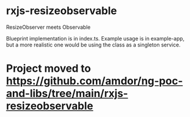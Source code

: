 # rxjs-resizeobservable

ResizeObserver meets Observable

Blueprint implementation is in index.ts. Example usage is in example-app, but a more realistic one would be using the class as a singleton service.

# Project moved to https://github.com/amdor/ng-poc-and-libs/tree/main/rxjs-resizeobservable
